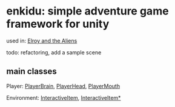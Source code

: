 # enkidu: simple adventure game framework for unity

used in: [Elroy and the Aliens](https://elroythegame.com)

todo: refactoring, add a sample scene

## main classes

Player: [PlayerBrain](Assets/Motiviti/Enkidu/character/Player.cs), [PlayerHead](Assets/Motiviti/Enkidu/character/PlayerHead.cs), [PlayerMouth](Assets/Motiviti/Enkidu/character/PlayerMouth.cs)

Environment: [InteractiveItem](Assets/Motiviti/Enkidu/environment/InteractiveItem.cs), [InteractiveItem*](Assets/Motiviti/Enkidu/environment)
